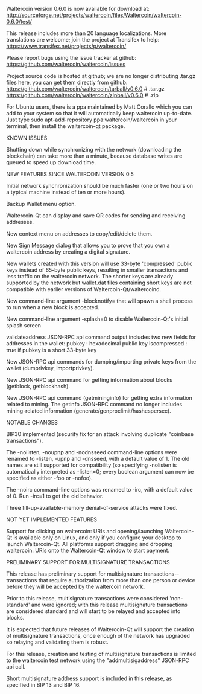 Waltercoin version 0.6.0 is now available for download at:
http://sourceforge.net/projects/waltercoin/files/Waltercoin/waltercoin-0.6.0/test/

This release includes more than 20 language localizations.
More translations are welcome; join the
project at Transifex to help:
https://www.transifex.net/projects/p/waltercoin/

Please report bugs using the issue tracker at github:
https://github.com/waltercoin/waltercoin/issues

Project source code is hosted at github; we are no longer
distributing .tar.gz files here, you can get them
directly from github:
https://github.com/waltercoin/waltercoin/tarball/v0.6.0  # .tar.gz
https://github.com/waltercoin/waltercoin/zipball/v0.6.0  # .zip

For Ubuntu users, there is a ppa maintained by Matt Corallo which
you can add to your system so that it will automatically keep
waltercoin up-to-date.  Just type
sudo apt-add-repository ppa:waltercoin/waltercoin
in your terminal, then install the waltercoin-qt package.


KNOWN ISSUES

Shutting down while synchronizing with the network
(downloading the blockchain) can take more than a minute,
because database writes are queued to speed up download
time.


NEW FEATURES SINCE WALTERCOIN VERSION 0.5

Initial network synchronization should be much faster
(one or two hours on a typical machine instead of ten or more
hours).

Backup Wallet menu option.

Waltercoin-Qt can display and save QR codes for sending
and receiving addresses.

New context menu on addresses to copy/edit/delete them.

New Sign Message dialog that allows you to prove that you
own a waltercoin address by creating a digital
signature.

New wallets created with this version will
use 33-byte 'compressed' public keys instead of
65-byte public keys, resulting in smaller
transactions and less traffic on the waltercoin
network. The shorter keys are already supported
by the network but wallet.dat files containing
short keys are not compatible with earlier
versions of Waltercoin-Qt/waltercoind.

New command-line argument -blocknotify=<command>
that will spawn a shell process to run <command> 
when a new block is accepted.

New command-line argument -splash=0 to disable
Waltercoin-Qt's initial splash screen

validateaddress JSON-RPC api command output includes
two new fields for addresses in the wallet:
pubkey : hexadecimal public key
iscompressed : true if pubkey is a short 33-byte key

New JSON-RPC api commands for dumping/importing
private keys from the wallet (dumprivkey, importprivkey).

New JSON-RPC api command for getting information about
blocks (getblock, getblockhash).

New JSON-RPC api command (getmininginfo) for getting
extra information related to mining. The getinfo
JSON-RPC command no longer includes mining-related
information (generate/genproclimit/hashespersec).



NOTABLE CHANGES

BIP30 implemented (security fix for an attack involving
duplicate "coinbase transactions").

The -nolisten, -noupnp and -nodnsseed command-line
options were renamed to -listen, -upnp and -dnsseed,
with a default value of 1. The old names are still
supported for compatibility (so specifying -nolisten
is automatically interpreted as -listen=0; every
boolean argument can now be specified as either
-foo or -nofoo).

The -noirc command-line options was renamed to
-irc, with a default value of 0. Run -irc=1 to
get the old behavior.

Three fill-up-available-memory denial-of-service
attacks were fixed.


NOT YET IMPLEMENTED FEATURES

Support for clicking on waltercoin: URIs and
opening/launching Waltercoin-Qt is available only on Linux,
and only if you configure your desktop to launch
Waltercoin-Qt. All platforms support dragging and dropping
waltercoin: URIs onto the Waltercoin-Qt window to start
payment.


PRELIMINARY SUPPORT FOR MULTISIGNATURE TRANSACTIONS

This release has preliminary support for multisignature
transactions-- transactions that require authorization
from more than one person or device before they
will be accepted by the waltercoin network.

Prior to this release, multisignature transactions
were considered 'non-standard' and were ignored;
with this release multisignature transactions are
considered standard and will start to be relayed
and accepted into blocks.

It is expected that future releases of Waltercoin-Qt
will support the creation of multisignature transactions,
once enough of the network has upgraded so relaying
and validating them is robust.

For this release, creation and testing of multisignature
transactions is limited to the waltercoin test network using
the "addmultisigaddress" JSON-RPC api call.

Short multisignature address support is included in this
release, as specified in BIP 13 and BIP 16.
